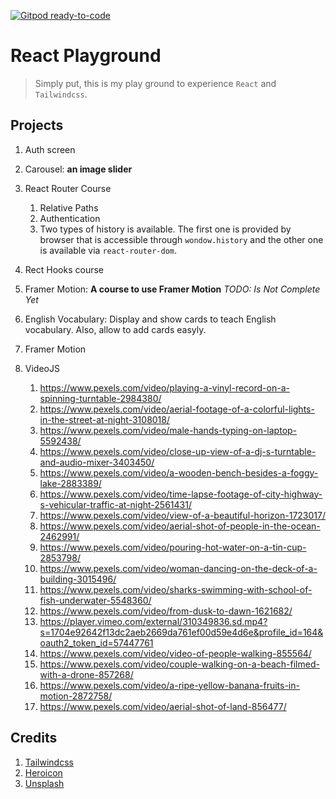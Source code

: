 [![Gitpod ready-to-code](https://img.shields.io/badge/Gitpod-ready--to--code-blue?logo=gitpod)](https://gitpod.io/#https://github.com/esmaeilmirzaee/react_playground)

# React Playground

> Simply put, this is my play ground to experience `React` and `Tailwindcss`.  

## Projects
1. Auth screen
2. Carousel: __an image slider__




3. React Router Course
   1. Relative Paths
   2. Authentication
   3. Two types of history is available. The first one is provided by browser that is accessible through `wondow.history` and the other one is available via `react-router-dom`. 
4. Rect Hooks course
5. Framer Motion: __A course to use Framer Motion__ *TODO: Is Not Complete Yet*
6. English Vocabulary: Display and show cards to teach English vocabulary. Also, allow to add cards easyly.
7. Framer Motion
8. VideoJS
   1. https://www.pexels.com/video/playing-a-vinyl-record-on-a-spinning-turntable-2984380/
   2. https://www.pexels.com/video/aerial-footage-of-a-colorful-lights-in-the-street-at-night-3108018/
   3. https://www.pexels.com/video/male-hands-typing-on-laptop-5592438/
   4. https://www.pexels.com/video/close-up-view-of-a-dj-s-turntable-and-audio-mixer-3403450/
   5. https://www.pexels.com/video/a-wooden-bench-besides-a-foggy-lake-2883389/
   6. https://www.pexels.com/video/time-lapse-footage-of-city-highway-s-vehicular-traffic-at-night-2561431/
   7. https://www.pexels.com/video/view-of-a-beautiful-horizon-1723017/
   8. https://www.pexels.com/video/aerial-shot-of-people-in-the-ocean-2462991/
   9. https://www.pexels.com/video/pouring-hot-water-on-a-tin-cup-2853798/
   10. https://www.pexels.com/video/woman-dancing-on-the-deck-of-a-building-3015496/
   11. https://www.pexels.com/video/sharks-swimming-with-school-of-fish-underwater-5548360/
   12. https://www.pexels.com/video/from-dusk-to-dawn-1621682/
   13. https://player.vimeo.com/external/310349836.sd.mp4?s=1704e92642f13dc2aeb2669da761ef00d59e4d6e&profile_id=164&oauth2_token_id=57447761
   14. https://www.pexels.com/video/video-of-people-walking-855564/
   15. https://www.pexels.com/video/couple-walking-on-a-beach-filmed-with-a-drone-857268/
   16. https://www.pexels.com/video/a-ripe-yellow-banana-fruits-in-motion-2872758/
   17. https://www.pexels.com/video/aerial-shot-of-land-856477/


## Credits
1. [Tailwindcss](https://tailwindcss.com/)
2. [Heroicon](https://github.com/tailwindlabs/heroicons)
2. [Unsplash](https://unsplash.com/)

